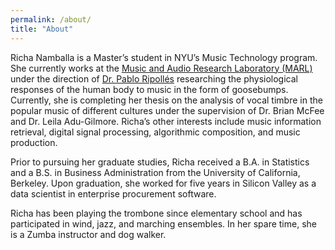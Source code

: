```yaml
---
permalink: /about/
title: "About"
---
```


Richa Namballa is a Master’s student in NYU’s Music Technology program. She currently works at the [Music and Audio Research Laboratory (MARL)](https://steinhardt.nyu.edu/marl) under the direction of [Dr. Pablo Ripollés](https://www.ripolleslab.com/) researching the physiological responses of the human body to music in the form of goosebumps. Currently, she is completing her thesis on the analysis of vocal timbre in the popular music of different cultures under the supervision of Dr. Brian McFee and Dr. Leila Adu-Gilmore. Richa’s other interests include music information retrieval, digital signal processing, algorithmic composition, and music production.

Prior to pursuing her graduate studies, Richa received a B.A. in Statistics and a B.S. in Business Administration from the University of California, Berkeley. Upon graduation, she worked for five years in Silicon Valley as a data scientist in enterprise procurement software.

Richa has been playing the trombone since elementary school and has participated in wind, jazz, and marching ensembles. In her spare time, she is a Zumba instructor and dog walker.
